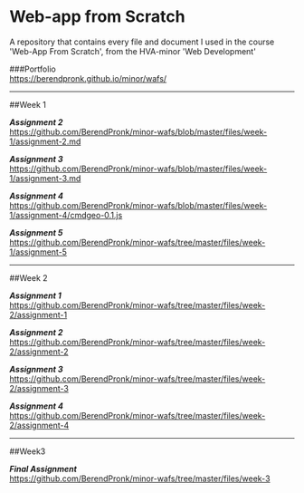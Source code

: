 # Web-app from Scratch
A repository that contains every file and document I used in the course 'Web-App From Scratch', from the HVA-minor 'Web Development'

###Portfolio  
https://berendpronk.github.io/minor/wafs/

---

##Week 1

***Assignment 2***  
https://github.com/BerendPronk/minor-wafs/blob/master/files/week-1/assignment-2.md

***Assignment 3***  
https://github.com/BerendPronk/minor-wafs/blob/master/files/week-1/assignment-3.md

***Assignment 4***  
https://github.com/BerendPronk/minor-wafs/blob/master/files/week-1/assignment-4/cmdgeo-0.1.js

***Assignment 5***  
https://github.com/BerendPronk/minor-wafs/tree/master/files/week-1/assignment-5  

---

##Week 2

***Assignment 1***  
https://github.com/BerendPronk/minor-wafs/tree/master/files/week-2/assignment-1

***Assignment 2***  
https://github.com/BerendPronk/minor-wafs/tree/master/files/week-2/assignment-2

***Assignment 3***  
https://github.com/BerendPronk/minor-wafs/tree/master/files/week-2/assignment-3

***Assignment 4***  
https://github.com/BerendPronk/minor-wafs/tree/master/files/week-2/assignment-4

---

##Week3

***Final Assignment***  
https://github.com/BerendPronk/minor-wafs/tree/master/files/week-3
